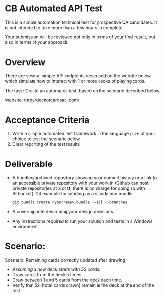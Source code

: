# CB Automated API Test

This is a simple automation technical test for prospective QA candidates. It is not intended to take more than a few hours to complete.

Your submission will be reviewed not only in terms of your final result, but also in terms of your approach.

# Overview

There are several simple API endpoints described on the website below, which simulate how to interact with 1 or more decks of playing cards.

The task: Create an automated test, based on the scenario described below.

Website: http://deckofcardsapi.com/ 

# Acceptance Criteria
1. Write a simple automated test framework in the language / IDE of your choice to test the scenario below
2. Clear reporting of the test results

# Deliverable

- A bundled/archived repository showing your commit history or a link to an accessible private repository with your work in (Github can host private repositories at a cost; there is no charge for doing so with Bitbucket). Git example for sending us a standalone bundle:

   ``` git bundle create <yourname>.bundle --all --branches ```
  
- A covering note describing your design decisions.
- Any instructions required to run your solution and tests in a Windows environment

# Scenario:

Scenario: Remaining cards correctly updated after drawing
- *Assuming a new deck starts with 52 cards:*
- Draw cards from the deck 5 times
- Draw between 1 and 5 cards from the deck each time.
- Verify that 52-[total cards drawn] remain in the deck at the end of the test

